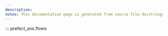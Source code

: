 ```yaml
---
description: 
notes: This documentation page is generated from source file docstrings.
---
```


::: prefect_sns.flows